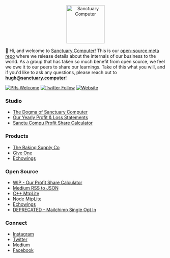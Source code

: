 <p align="center">
  <a href="http://www.sanctuary.computer/" target='_blank'>
    <img alt="Sanctuary Computer" src="https://food.sanctuary.computer/assets/logo.svg" width="120">
  </a>
</p>

👋 Hi, and welcome to [Sanctuary Computer](http://www.sanctuary.computer/)! This
is our [open-source meta repo](https://medium.com/sanctuary-computer-inc/were-open-sourcing-our-digital-studio-d33b5511bbb7) where
we release details about the internals of our business to the world. As a group
that has taken so much benefit from open source, we feel we owe it to
our peers to share our learnings. Take of this what you will, and
if you'd like to ask any questions, please reach out to **hugh@sanctuary.computer**!

[![PRs Welcome](https://img.shields.io/badge/PRs-welcome-brightgreen.svg?style=flat-square)](http://makeapullrequest.com)
[![Twitter Follow](https://img.shields.io/twitter/follow/sanctucompu.svg?style=social&logo=twitter&label=Follow)](https://twitter.com/sanctucompu)
[![Website](https://img.shields.io/website-up-down-green-red/http/shields.io.svg?label=sanctuary.computer)](http://sanctuary.computer)


### Studio

- [The Dogma of Sanctuary Computer](https://github.com/sanctuarycomputer/studio/blob/master/DOGMA.md)
- [Our Yearly Profit & Loss Statements](https://github.com/sanctuarycomputer/studio/tree/master/PROFIT_AND_LOSS)
- [Sanctu Compu Profit Share Calculator](http://profit.sanctuary.computer/)

### Products

- [The Baking Supply Co](https://bakingsupply.co/)
- [Give One](https://give-ong.org/)
- [Echowings](https://www.echowings.org/)

### Open Source

- [WIP - Our Profit Share Calculator](https://github.com/sanctuarycomputer/studio/tree/master/PROFIT_SHARE_CALCULATOR)
- [Medium RSS to JSON](https://github.com/sanctuarycomputer/medium-rss-to-json)
- [C++ MtpLite](https://github.com/sanctuarycomputer/MtpLite)
- [Node MtpLite](https://github.com/sanctuarycomputer/node-mtplite)
- [Echowings](https://github.com/sanctuarycomputer/echowings)
- [DEPRECATED - Mailchimp Single Opt In](https://github.com/sanctuarycomputer/mailchimp-single-opt-in)

### Connect

- [Instagram](https://www.instagram.com/sanctucompu/)
- [Twitter](https://twitter.com/sanctucompu)
- [Medium](medium.com/sanctuary-computer-inc)
- [Facebook](https://www.facebook.com/sanctucompu/)

